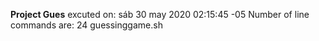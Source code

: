**Project Gues**
excuted on:
sáb 30 may 2020 02:15:45 -05
Number of line commands are:
24 guessinggame.sh
